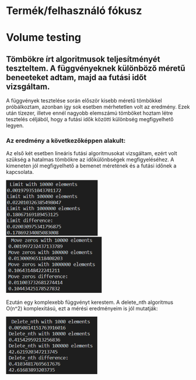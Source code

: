# Termék/felhasználó fókusz
# Volume testing

## Tömbökre írt algoritmusok teljesítményét teszteltem. A függvényeknek különböző méretű beneeteket adtam, majd aa futási időt vizsgáltam.

A függvények tesztelése során először kisebb méretű tömbökkel próbálkoztam, azonban így sok esetben mérhetetlen volt az eredmény. Ezek után tízezer, illetve ennél nagyobb elemszámú tömböket hoztam létre tesztelés céljából, hogy a futási idők közötti különbség megfigyelhető legyen.

### Az eredmény a következőképpen alakult:
 Az első két esetben lineáris futási algoritmusokat vizsgáltam, ezért volt szükség a hatalmas tömbökre az időkülönbségek megfigyeléséhez. A kimeneten jól megfigyelhető a bemenet méretének és a futási időnek a kapcsolata.

![](./images/limit_volume.png)
![](./images/move_zeros_volume.png)

Ezután egy komplexebb függvényt kerestem. A delete_nth algoritmus O(n^2) komplexitású, ezt a mérési eredményeim is jól mutatják: 

![](./images/delete_nth_volume.png)